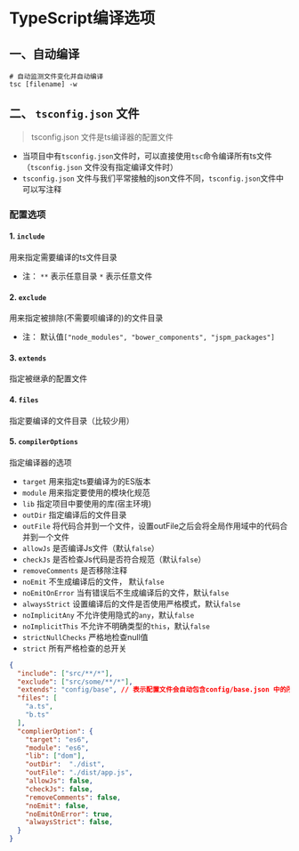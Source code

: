 # TypeScript编译选项

## 一、自动编译
```shell
# 自动监测文件变化并自动编译
tsc [filename] -w
```

## 二、 `tsconfig.json` 文件
> tsconfig.json 文件是ts编译器的配置文件

- 当项目中有`tsconfig.json`文件时，可以直接使用`tsc`命令编译所有ts文件（`tsconfig.json` 文件没有指定编译文件时）
- `tsconfig.json` 文件与我们平常接触的json文件不同，`tsconfig.json`文件中可以写注释

### 配置选项
 #### 1. `include`
  用来指定需要编译的ts文件目录
  - 注： `**` 表示任意目录 `*` 表示任意文件
 #### 2. `exclude`
  用来指定被排除(不需要呗编译的)的文件目录
  - 注： 默认值`["node_modules", "bower_components", "jspm_packages"]`
 #### 3. `extends`
  指定被继承的配置文件
 #### 4. `files`
  指定要编译的文件目录（比较少用）
 #### 5. `compilerOptions`
  指定编译器的选项
  - `target`
    用来指定ts要编译为的ES版本
  - `module`
    用来指定要使用的模块化规范
  - `lib`
    指定项目中要使用的库(宿主环境)
  - `outDir`
    指定编译后的文件目录
  - `outFile`
    将代码合并到一个文件，设置outFile之后会将全局作用域中的代码合并到一个文件
  - `allowJs`
    是否编译Js文件（默认`false`）
  - `checkJs`
    是否检查Js代码是否符合规范（默认`false`）
  - `removeComments`
    是否移除注释
  - `noEmit`
    不生成编译后的文件， 默认`false` 
  - `noEmitOnError`
    当有错误后不生成编译后的文件，默认`false`
  - `alwaysStrict`
    设置编译后的文件是否使用严格模式，默认`false`
  - `noImplicitAny`
    不允许使用隐式的`any`，默认`false`
  - `noImplicitThis`
    不允许不明确类型的`this`，默认`false`
  - `strictNullChecks`
    严格地检查null值
  - `strict`
    所有严格检查的总开关
```json
{
  "include": ["src/**/*"],
  "exclude": ["src/some/**/*"],
  "extends": "config/base", // 表示配置文件会自动包含config/base.json 中的所有配置选项
  "files": [
    "a.ts",
    "b.ts"
  ],
  "complierOption": {
    "target": "es6",
    "module": "es6",
    "lib": ["dom"],
    "outDir":  "./dist",
    "outFile": "./dist/app.js",
    "allowJs": false,
    "checkJs": false,
    "removeComments": false,
    "noEmit": false,
    "noEmitOnError": true,
    "alwaysStrict": false,
  }
}
```



